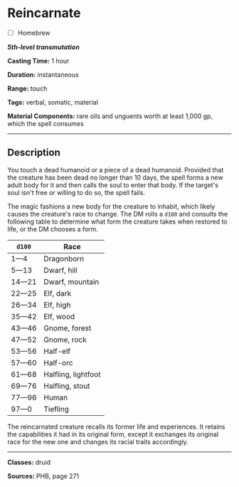# Reincarnate

- [ ] Homebrew

***5th-level transmutation***

**Casting Time:** 1 hour

**Duration:** instantaneous

**Range:** touch

**Tags:** verbal, somatic, material

**Material Components:** rare oils and unguents worth at least 1,000 gp, which the spell consumes

---

## Description
You touch a dead humanoid or a piece of a dead humanoid.
Provided that the creature has been dead no longer than 10 days, the spell forms a new adult body for it and then calls the soul to enter that body.
If the target's soul isn't free or willing to do so, the spell fails.

The magic fashions a new body for the creature to inhabit, which likely causes the creature's race to change.
The DM rolls a `d100` and consults the following table to determine what form the creature takes when restored to life, or the DM chooses a form.

| `d100`      | Race                |
|-------------|---------------------|
| 1&mdash;4   | Dragonborn          |
| 5&mdash;13  | Dwarf, hill         |
| 14&mdash;21 | Dwarf, mountain     |
| 22&mdash;25 | Elf, dark           |
| 26&mdash;34 | Elf, high           |
| 35&mdash;42 | Elf, wood           |
| 43&mdash;46 | Gnome, forest       |
| 47&mdash;52 | Gnome, rock         |
| 53&mdash;56 | Half-elf            |
| 57&mdash;60 | Half-orc            |
| 61&mdash;68 | Halfling, lightfoot |
| 69&mdash;76 | Halfling, stout     |
| 77&mdash;96 | Human               |
| 97&mdash;0  | Tiefling            |

The reincarnated creature recalls its former life and experiences.
It retains the capabilities it had in its original form, except it exchanges its original race for the new one and changes its racial traits accordingly.

---

**Classes:** druid

**Sources:** PHB, page 271
